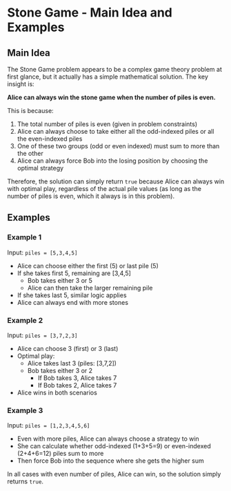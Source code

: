 # Stone Game - Main Idea and Examples

## Main Idea

The Stone Game problem appears to be a complex game theory problem at first glance, but it actually has a simple mathematical solution. The key insight is:

**Alice can always win the stone game when the number of piles is even.**

This is because:
1. The total number of piles is even (given in problem constraints)
2. Alice can always choose to take either all the odd-indexed piles or all the even-indexed piles
3. One of these two groups (odd or even indexed) must sum to more than the other
4. Alice can always force Bob into the losing position by choosing the optimal strategy

Therefore, the solution can simply return `true` because Alice can always win with optimal play, regardless of the actual pile values (as long as the number of piles is even, which it always is in this problem).

## Examples

### Example 1
Input: `piles = [5,3,4,5]`
- Alice can choose either the first (5) or last pile (5)
- If she takes first 5, remaining are [3,4,5]
  - Bob takes either 3 or 5
  - Alice can then take the larger remaining pile
- If she takes last 5, similar logic applies
- Alice can always end with more stones

### Example 2
Input: `piles = [3,7,2,3]`
- Alice can choose 3 (first) or 3 (last)
- Optimal play:
  - Alice takes last 3 (piles: [3,7,2])
  - Bob takes either 3 or 2
    - If Bob takes 3, Alice takes 7
    - If Bob takes 2, Alice takes 7
- Alice wins in both scenarios

### Example 3
Input: `piles = [1,2,3,4,5,6]`
- Even with more piles, Alice can always choose a strategy to win
- She can calculate whether odd-indexed (1+3+5=9) or even-indexed (2+4+6=12) piles sum to more
- Then force Bob into the sequence where she gets the higher sum

In all cases with even number of piles, Alice can win, so the solution simply returns `true`.
